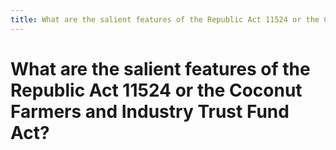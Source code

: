 ```yaml
---
title: What are the salient features of the Republic Act 11524 or the Coconut Farmers and Industry Trust Fund Act?
---
```


# What are the salient features of the Republic Act 11524 or the Coconut Farmers and Industry Trust Fund Act?
